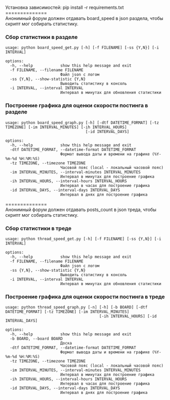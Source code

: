 Установка зависимостей: pip install -r requirements.txt
<br />==============<br />
Анонимный форум должен отдавать board_speed в json раздела, чтобы скрипт мог собирать статистику.
### Сбор статистики в разделе 
```
usage: python board_speed_get.py [-h] [-f FILENAME] [-ss {Y,N}] [-i INTERVAL]

options:
  -h, --help            show this help message and exit
  -f FILENAME, --filename FILENAME
                        Файл json с логом
  -ss {Y,N}, --show-statistic {Y,N}
                        Выводить статистику в консоль
  -i INTERVAL, --interval INTERVAL
                        Интервал в минутах для обновления статистики
```
### Построение графика для оценки скорости постинга в разделе
```
usage: python board_speed_graph.py [-h] [-dtf DATETIME_FORMAT] [-tz TIMEZONE] [-im INTERVAL_MINUTES] [-ih INTERVAL_HOURS]
                                   [-id INTERVAL_DAYS]

options:
  -h, --help            show this help message and exit
  -dtf DATETIME_FORMAT, --datetime-format DATETIME_FORMAT
                        Формат вывода даты и времени на графике (%Y-%m-%d %H:%M:%S)
  -tz TIMEZONE, --timezone TIMEZONE
                        Часовой пояс (local - локальный часовой пояс)
  -im INTERVAL_MINUTES, --interval-minutes INTERVAL_MINUTES
                        Интервал в минутах для построение графика
  -ih INTERVAL_HOURS, --interval-hours INTERVAL_HOURS
                        Интервал в часах для построение графика
  -id INTERVAL_DAYS, --interval-days INTERVAL_DAYS
                        Интервал в днях для построение графика
```
==============<br />
Анонимный форум должен отдавать posts_count в json треда, чтобы скрипт мог собирать статистику.
### Сбор статистики в треде
```
usage: python thread_speed_get.py [-h] [-f FILENAME] [-ss {Y,N}] [-i INTERVAL]

options:
  -h, --help            show this help message and exit
  -f FILENAME, --filename FILENAME
                        Файл json с логом
  -ss {Y,N}, --show-statistic {Y,N}
                        Выводить статистику в консоль
  -i INTERVAL, --interval INTERVAL
                        Интервал в минутах для обновления статистики
```
### Построение графика для оценки скорости постинга в треде
```
usage: python thread_speed_graph.py [-n] [-h] [-b BOARD] [-dtf DATETIME_FORMAT] [-tz TIMEZONE] [-im INTERVAL_MINUTES]
                                         [-ih INTERVAL_HOURS] [-id INTERVAL_DAYS]

options:
  -h, --help            show this help message and exit
  -b BOARD, --board BOARD
                        Доска
  -dtf DATETIME_FORMAT, --datetime-format DATETIME_FORMAT
                        Формат вывода даты и времени на графике (%Y-%m-%d %H:%M:%S)
  -tz TIMEZONE, --timezone TIMEZONE
                        Часовой пояс (local - локальный часовой пояс)
  -im INTERVAL_MINUTES, --interval-minutes INTERVAL_MINUTES
                        Интервал в минутах для построение графика
  -ih INTERVAL_HOURS, --interval-hours INTERVAL_HOURS
                        Интервал в часах для построение графика
  -id INTERVAL_DAYS, --interval-days INTERVAL_DAYS
                        Интервал в днях для построение графика

```
